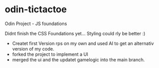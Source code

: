 # odin-tictactoe
Odin Project - JS foundations

Didnt finish the CSS Foundations yet... Styling could rly be better :)

- Createt first Version rps on my own and used AI to get an alternativ version of my code.
- forked the project to implement a UI
- merged the ui and the updatet gamelogic into the main branch.
